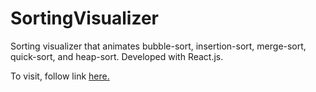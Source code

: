 # SortingVisualizer
Sorting visualizer that animates bubble-sort, insertion-sort, merge-sort, quick-sort, and heap-sort. Developed with React.js.

To visit, follow link [here.](http://cameronMcConnell.github.io/SortingVisualizer)
